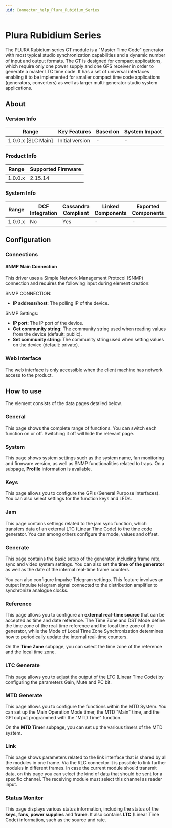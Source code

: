 ```yaml
---
uid: Connector_help_Plura_Rubidium_Series
---
```


# Plura Rubidium Series

The PLURA Rubidium series GT module is a "Master Time Code" generator with most typical studio synchronization capabilities and a dynamic number of input and output formats. The GT is designed for compact applications, which require only one power supply and one GPS receiver in order to generate a master LTC time code. It has a set of universal interfaces enabling it to be implemented for smaller compact time code applications (generators, converters) as well as larger multi-generator studio system applications.

## About

### Version Info

| **Range**            | **Key Features** | **Based on** | **System Impact** |
|----------------------|------------------|--------------|-------------------|
| 1.0.0.x \[SLC Main\] | Initial version  | \-           | \-                |

### Product Info

| **Range** | **Supported Firmware** |
|-----------|------------------------|
| 1.0.0.x   | 2.15.14                |

### System Info

| **Range** | **DCF Integration** | **Cassandra Compliant** | **Linked Components** | **Exported Components** |
|-----------|---------------------|-------------------------|-----------------------|-------------------------|
| 1.0.0.x   | No                  | Yes                     | \-                    | \-                      |

## Configuration

### Connections

#### SNMP Main Connection

This driver uses a Simple Network Management Protocol (SNMP) connection and requires the following input during element creation:

SNMP CONNECTION:

- **IP address/host**: The polling IP of the device.

SNMP Settings:

- **IP port**: The IP port of the device.
- **Get community string**: The community string used when reading values from the device (default: public).
- **Set community string**: The community string used when setting values on the device (default: private).

### Web Interface

The web interface is only accessible when the client machine has network access to the product.

## How to use

The element consists of the data pages detailed below.

### General

This page shows the complete range of functions. You can switch each function on or off. Switching it off will hide the relevant page.

### System

This page shows system settings such as the system name, fan monitoring and firmware version, as well as SNMP functionalities related to traps. On a subpage, **Profile** information is available.

### Keys

This page allows you to configure the GPIs (General Purpose Interfaces). You can also select settings for the function keys and LEDs.

### Jam

This page contains settings related to the jam sync function, which transfers data of an external LTC (Linear Time Code) to the time code generator. You can among others configure the mode, values and offset.

### Generate

This page contains the basic setup of the generator, including frame rate, sync and video system settings. You can also set the **time of the generator** as well as the date of the internal real-time frame counters.

You can also configure Impulse Telegram settings. This feature involves an output impulse telegram signal connected to the distribution amplifier to synchronize analogue clocks.

### Reference

This page allows you to configure an **external real-time source** that can be accepted as time and date reference. The Time Zone and DST Mode define the time zone of the real-time reference and the local time zone of the generator, while the Mode of Local Time Zone Synchronization determines how to periodically update the internal real-time counters.

On the **Time Zone** subpage, you can select the time zone of the reference and the local time zone.

### LTC Generate

This page allows you to adjust the output of the LTC (Linear Time Code) by configuring the parameters Gain, Mute and PC bit.

### MTD Generate

This page allows you to configure the functions within the MTD System. You can set up the Main Operation Mode timer, the MTD "Main" time, and the GPI output programmed with the "MTD Time" function.

On the **MTD Timer** subpage, you can set up the various timers of the MTD system.

### Link

This page shows parameters related to the link interface that is shared by all the modules in one frame. Via the RLC connector it is possible to link further modules in different frames. In case the current module should transmit data, on this page you can select the kind of data that should be sent for a specific channel. The receiving module must select this channel as reader input.

### Status Monitor

This page displays various status information, including the status of the **keys,** **fans**, **power supplies** and **frame**. It also contains **LTC** (Linear Time Code) information, such as the source and rate.
